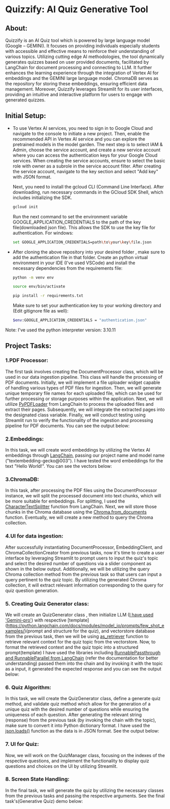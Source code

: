 # Quizzify: AI Quiz Generative Tool
## About:
Quizzify is an AI Quiz tool which is powered by large language model (Google – GEMINI). It focuses on providing individuals especially students with accessible and effective means to reinforce their understanding of various topics. Utilizing cutting edge AI methodologies, the tool dynamically generates quizzes based on user provided documents, facilitated by LangChain for document processing and connecting to LLM. It further enhances the learning experience through the integration of Vertex AI for embeddings and the GEMINI large language model. ChromaDB serves as the repository for storing these embeddings, ensuring efficient data management. Moreover, Quizzify leverages Streamlit for its user interfaces, providing an intuitive and interactive platform for users to engage with generated quizzes.
## Initial Setup:
* To use Vertex AI services, you need to sign in to Google Cloud and navigate to the console to initiate a new project. Then, enable the recommended API in Vertex AI service and you can explore the pretrained models in the model garden. The next step is to select IAM & Admin, choose the service account, and create a new service account where you can access the authentication keys for your Google Cloud services. When creating the service accounts, ensure to select the basic role with owner as a subrole in the service account filter. After creating the service account, navigate to the key section and select "Add key" with JSON format.

  Next, you need to install the gcloud CLI (Command Line Interface). After downloading, run necessary commands in the GCloud SDK Shell, which includes initializing the SDK.
  ```sh
  gcloud init
  ```
  Run the next command to set the environment variable GOOGLE_APPLICATION_CREDENTIALS to the path of the key file(downloaded json file). This allows the SDK to use the key file for authentication.
  For windows:
  ```sh
  set GOOGLE_APPLICATION_CREDENTIALS=path\to\your\key\file.json
  ```
 * After cloning the above repository into your desired folder , make sure to add the authentication file in that folder. Create an python virtual environment in your IDE (I've used VSCode) and install the     
  necessary dependencies from the requirements file:
    ```sh
    python -m venv env
    ```
    ```sh
    source env/bin/activate
    ```
    ```sh
    pip install -r requirements.txt
    ```
    Make sure to set your authentication key to your working directory and (Edit gitignore file as well):
    ```sh
    $env:GOOGLE_APPLICATION_CREDENTIALS = "authentication.json"
    ```
  Note: I've used the python interpreter version: 3.10.11
## Project Tasks:
### 1.PDF Processor:
The first task involves creating the DocumentProcessor class, which will be used in our data ingestion pipeline. This class will handle the processing of PDF documents. Initially, we will implement a file uploader widget capable of handling various types of PDF files for ingestion. Then, we will generate unique temporary file names for each uploaded file, which can be used for further processing or storage purposes within the application. Next, we will utilize [PyPDFLoader](https://python.langchain.com/docs/modules/data_connection/document_loaders/pdf/#using-pypdf) from LangChain to process the uploaded files and extract their pages. Subsequently, we will integrate the extracted pages into the designated class variable. Finally, we will conduct testing using Streamlit run to verify the functionality of the ingestion and processing pipeline for PDF documents. You can see the output below:


### 2.Embeddings:
In this task, we will create word embeddings by utilizing the Vertex AI embeddings through [LangChain](https://python.langchain.com/docs/integrations/text_embedding/google_generative_ai/), passing our project name and model name ("textembedding-gecko@003"). I have tested the word embeddings for the text "Hello World!". You can see the vectors below:

### 3.ChromaDB:
In this task, after processing the PDF files using the DocumentProcessor instance, we will split the processed document into text chunks, which will be more suitable for embeddings. For splitting, I used the [CharacterTextSplitter](https://python.langchain.com/docs/modules/data_connection/document_transformers/character_text_splitter/) function from LangChain. Next, we will store those chunks in the Chroma database using the [Chroma.from_documents](https://python.langchain.com/docs/integrations/vectorstores/chroma/#use-openai-embeddings) function. Eventually, we will create a new method to query the Chroma collection.


### 4.UI for data ingestion:
After successfully instantiating DocumentProcessor, EmbeddingClient, and ChromaCollectionCreator from previous tasks, now it's time to create a user interface by leveraging Streamlit to prompt users to input the quiz's topic and select the desired number of questions via a slider component as shown in the below output. Additionally, we will be utilizing the query Chroma collection method from the previous task so that users can input a query pertinent to the quiz topic. By utilizing the generated Chroma collection, it will extract relevant information corresponding to the query for quiz question generation.


### 5. Creating Quiz Generator class:
We will create an QuizGenerator class , then initialize LLM ([I have used 'Gemini-pro'](https://python.langchain.com/docs/integrations/llms/google_vertex_ai_palm/)) with respective [template] (https://python.langchain.com/docs/modules/model_io/prompts/few_shot_examples/)(prompt and structure for the quiz), and vectorstore database from the previous task, then we will be using [as_retriever](https://python.langchain.com/docs/integrations/vectorstores/chroma/#retriever-options) function to retrieve relevant context for the quiz topic from the vectorstore. Now, to format the retrieved context and the quiz topic into a structured prompt(template) I have used the libraries including [RunnablePassthrough and RunnableParallel from LangChain](https://python.langchain.com/docs/expression_language/primitives/passthrough/) (refer the documentation for better understanding) passed them into the chain and by invoking it with the topic as a input, it generated the expected response and you can see the output below:

  
### 6. Quiz Algorithm:
In this task, we will create the QuizGenerator class, define a generate quiz method, and validate quiz method which allow for the generation of a unique quiz with the desired number of questions while ensuring the uniqueness of each question. After generating the relevant string (response) from the previous task (by invoking the chain with the topic), make sure to convert it into Python dictionary format. I have used the [json.loads()](https://docs.python.org/3/library/json.html) function as the data is in JSON format. See the output below:


### 7. UI for Quiz:
Now, we will work on the QuizManager class, focusing on the indexes of the respective questions, and implement the functionality to display quiz questions and choices on the UI by utilizing Streamlit.

### 8. Screen State Handling:

In the final task, we will generate the quiz by utilizing the necessary classes from the previous tasks and passing the respective arguments. See the final task's(Generative Quiz) demo below:

